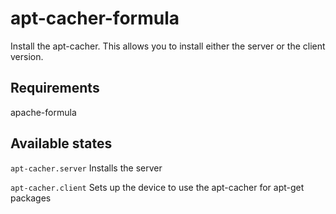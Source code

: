 apt-cacher-formula
==================

Install the apt-cacher. This allows you to install either the server or the
client version.

Requirements
------------
apache-formula

Available states
----------------

``apt-cacher.server``
  Installs the server
  
``apt-cacher.client``
  Sets up the device to use the apt-cacher for apt-get packages
